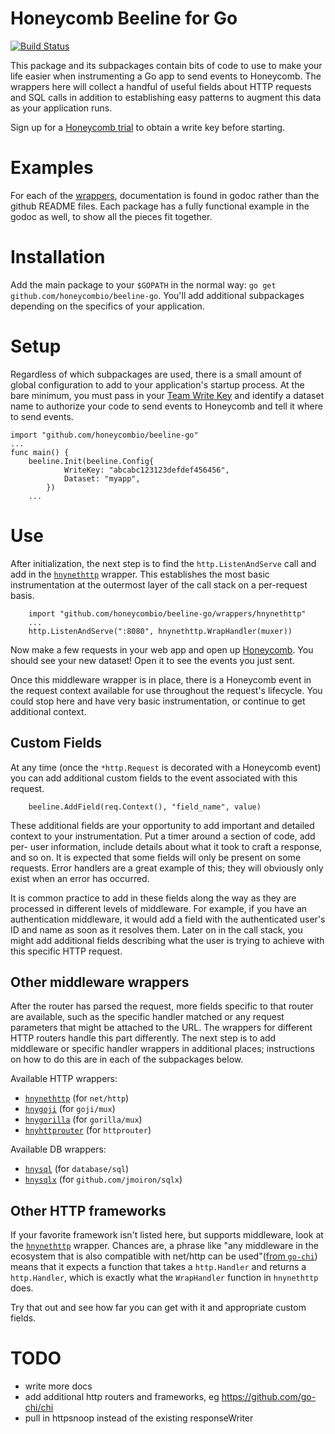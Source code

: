 # Honeycomb Beeline for Go

[![Build Status](https://travis-ci.org/honeycombio/beeline-go.svg?branch=master)](https://travis-ci.org/honeycombio/beeline-go)

This package and its subpackages contain bits of code to use to make your life
easier when instrumenting a Go app to send events to Honeycomb. The wrappers
here will collect a handful of useful fields about HTTP requests and SQL calls
in addition to establishing easy patterns to augment this data as your
application runs.

Sign up for a [Honeycomb trial](https://ui.honeycomb.io/signup) to obtain a write key before starting.

# Examples

For each of the [wrappers](wrappers/), documentation is found in godoc rather than the github README files. Each package has a fully functional example in the godoc as well, to show all the pieces fit together.

# Installation

Add the main package to your `$GOPATH` in the normal way: `go get
github.com/honeycombio/beeline-go`. You'll add additional subpackages
depending on the specifics of your application.

# Setup

Regardless of which subpackages are used, there is a small amount of global
configuration to add to your application's startup process. At the bare minimum,
you must pass in your [Team Write Key](https://ui.honeycomb.io/account) and
identify a dataset name to authorize your code to send events to Honeycomb and
tell it where to send events.

```golang
import "github.com/honeycombio/beeline-go"
...
func main() {
	beeline.Init(beeline.Config{
			WriteKey: "abcabc123123defdef456456",
			Dataset: "myapp",
		})
	...
```

# Use

After initialization, the next step is to find the `http.ListenAndServe` call
and add in the [`hnynethttp`](https://godoc.org/github.com/honeycombio/beeline-go/wrappers/hnynethttp) wrapper. This establishes the most
basic instrumentation at the outermost layer of the call stack on a per-request
basis.

```golang
	import "github.com/honeycombio/beeline-go/wrappers/hnynethttp"
	...
	http.ListenAndServe(":8080", hnynethttp.WrapHandler(muxer))
```

Now make a few requests in your web app and open up [Honeycomb](https://ui.honeycomb.io/).
You should see your new dataset! Open it to see the events you just sent.

Once this middleware wrapper is in place, there is a Honeycomb event in the request
context available for use throughout the request's lifecycle.  You could stop here and
have very basic instrumentation, or continue to get additional context.

## Custom Fields

At any time (once the `*http.Request` is decorated with a Honeycomb event) you
can add additional custom fields to the event associated with this request.

```golang
	beeline.AddField(req.Context(), "field_name", value)
```

These additional fields are your opportunity to add important and detailed
context to your instrumentation. Put a timer around a section of code, add per-
user information, include details about what it took to craft a response, and so
on. It is expected that some fields will only be present on some requests. Error
handlers are a great example of this; they will obviously only exist when an
error has occurred.

It is common practice to add in these fields along the way as they are processed
in different levels of middleware.  For example, if you have an authentication
middleware, it would add a field with the authenticated user's ID and name as
soon as it resolves them. Later on in the call stack, you might add additional
fields describing what the user is trying to achieve with this specific HTTP
request.

## Other middleware wrappers

After the router has parsed the request, more fields specific to that router are
available, such as the specific handler matched or any request parameters that
might be attached to the URL. The wrappers for different HTTP routers handle
this part differently. The next step is to add middleware or specific handler
wrappers in additional places; instructions on how to do this are in each of the
subpackages below.

Available HTTP wrappers:

* [`hnynethttp`](https://godoc.org/github.com/honeycombio/beeline-go/wrappers/hnynethttp) (for `net/http`)
* [`hnygoji`](https://godoc.org/github.com/honeycombio/beeline-go/wrappers/hnygoji) (for `goji/mux`)
* [`hnygorilla`](https://godoc.org/github.com/honeycombio/beeline-go/wrappers/hnygorilla) (for `gorilla/mux`)
* [`hnyhttprouter`](https://godoc.org/github.com/honeycombio/beeline-go/wrappers/hnyhttprouter) (for `httprouter`)

Available DB wrappers:

* [`hnysql`](https://godoc.org/github.com/honeycombio/beeline-go/wrappers/hnysql) (for `database/sql`)
* [`hnysqlx`](https://godoc.org/github.com/honeycombio/beeline-go/wrappers/hnysqlx) (for `github.com/jmoiron/sqlx`)

## Other HTTP frameworks

If your favorite framework isn't listed here, but supports middleware, look at
the [`hnynethttp`](wrappers/hnynethttp) wrapper. Chances are, a phrase like "any
middleware in the ecosystem that is also compatible with net/http can be
used"([from `go-chi`](https://github.com/go-chi/chi#middlewares)) means that it
expects a function that takes a `http.Handler` and returns a `http.Handler`,
which is exactly what the `WrapHandler` function in `hnynethttp` does.

Try that out and see how far you can get with it and appropriate custom fields.

# TODO
* write more docs
* add additional http routers and frameworks, eg https://github.com/go-chi/chi
* pull in httpsnoop instead of the existing responseWriter
